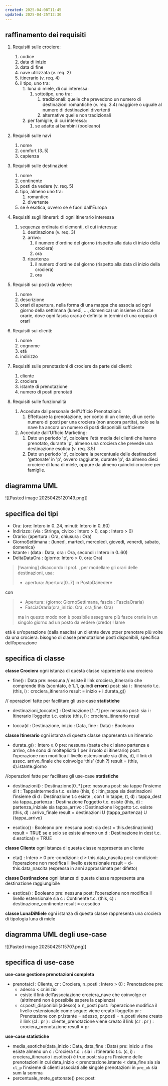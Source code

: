 ```yaml
---
created: 2025-04-08T11:45
updated: 2025-04-25T12:30
---
```

## raffinamento dei requisiti
1. Requisiti sulle crociere:
	1. codice 
	2. data di inizio
	3. data di fine
	4. nave utilizzata (v. req. 2)
	5. itinerario (v. req. 4)
	6. il tipo, uno tra:
		1. luna di miele, di cui interessa:
			1. sottotipo, uno tra:
				1. tradizionali: 
					quelle che prevedono un numero di destinazioni romantiche (v. req. 3.4) maggiore o uguale al numero di destinazioni divertenti
				2. alternative
					quelle non tradizionali
		2. per famiglie, di cui interessa:
			1. se adatte ai bambini (booleano)

2. Requisiti sulle navi
	1. nome
	2. comfort (3..5)
	3. capienza

3. Requisiti sulle destinazioni:
	1. nome
	2. continente
	3. posti da vedere (v. req. 5)
	4. tipo, almeno uno tra:
		1. romantico
		2. divertente
	5. se è esotica, ovvero se è fuori dall'Europa

4. Requisiti sugli itinerari: di ogni itinerario interessa
	1. sequenza ordinata di elementi, di cui interessa:
		1. destinazione (v. req. 3)
		2. arrivo:
			1. il numero d'ordine del giorno (rispetto alla data di inizio della crociera)
			2. ora
		3. ripartenza	
			1. il numero d'ordine del giorno (rispetto alla data di inizio della crociera)
			2. ora

5. Requisiti sui posti da vedere:
	1. nome
	2. descrizione
	3. orari di apertura, nella forma di una mappa che associa ad ogni giorno della settimana (lunedì, ..., domenica) un insieme di fasce orarie, dove ogni fascia oraria è definita in termini di una coppia di orari

6. Requisiti sui clienti:
	1. nome
	2. cognome 
	3. età 
	4. indirizzo

7. Requisiti sulle prenotazioni di crociere da parte dei clienti:
	1. cliente
	2. crociera
	3. istante di prenotazione
	4. numero di posti prenotati

8. Requisiti sulle funzionalità
	1. Accedute dal personale dell'Ufficio Prenotazioni:
		1. Effettuare la prenotazione, per conto di un cliente, di un certo numero di posti per una crociera (non ancora partita), solo se la nave ha ancora un numero di posti disponibili sufficiente
	2. Accedute dall'Ufficio Marketing:
		1. Dato un periodo 'p', calcolare l'età media dei clienti che hanno prenotato, durante 'p', almeno una crociera che prevede una destinazione esotica (v. req. 3.5)
		2. Dato un periodo 'p', calcolare la percentuale delle destinazioni 'gettonate' in 'p', ovvero raggiunte, durante 'p', da almeno dieci crociere di luna di miele, oppure da almeno quindici crociere per famiglie.
## diagramma UML
![[Pasted image 20250425120149.png]]
## specifica dei tipi
- Ora: (ore: Intero in 0..24, minuti: Intero in 0..60)
- Indirizzo: (via : Stringa, civico : Intero > 0, cap : Intero > 0)
- Orario: (apertura : Ora, chiusura : Ora)
- GiornoSettimana : {lunedì, martedì, mercoledì, giovedì, venerdì, sabato, domenica}
- Istante : (data : Data, ora : Ora, secondi : Intero in 0..60)
- DeltaDataOra : (giorno: Intero > 0, ora: Ora)

>[!warning] disaccordo
>il prof. , per modellare gli orari delle destinazioni, usa:
>- apertura: Apertura[0..7] in PostoDaVedere
>
con
>- Apertura: (giorno: GiornoSettimana, fascia : FasciaOraria)
>- FasciaOraria(ora_inizio: Ora, ora_fine: Ora)
>
>ma in questo modo non è possibile assegnare più fasce orarie in un singolo giorno ad un posto da vedere (credo) ! lame


età è un’operazione (dalla nascita)
un clietnte deve ptoer prenotare più volte da una crociera. bisogno di classe prenotazione 
posti disponibili, specifica dell’operazione
## specifica di classe
**classe Crociera**
ogni istanza di questa classe rappresenta una crociera
- fine() : Data
	pre:  nessuna
		// esiste il link crociera_itinerario che comprende this (scontato, è 1..1, quindi **errore**)
	post:
		sia i : Itinerario t.c. (this, i) : crociera_itinerario
		result = inizio + i.durata_g()
	
// operazioni fatte per facilitare gli use-case **statistiche**
- destinazioni_toccate() : Destinazione [1..\*]
	pre: nessuna
	post:
		sia i : Itinerario l’oggetto t.c. esiste (this, i) : crociera_itinerario
		resul 

- tocca(d : Destinazione, inizio : Data, fine : Data) : Booleano

**classe Itinerario**
ogni istanza di questa classe rappresenta un itinerario
- durata_g() : Intero ≥ 0
	pre: nessuna (basta che ci siano partenza e arrivo, che sono di molteplicità 1 per il ruolo di itinerario)
	post: 
		l’operazione non modifica il livello estensionale
		sia (this, d), il link di assoc. arrivo_finale che coinvolge ‘this’ (duh ?)
		result = (this, d).istante.giorno

//operazioni fatte per facilitare gli use-case **statistiche**
- destinazioni() : Destinazione[0..\*]
	pre: nessuna
	post:
		sia tappe l’insieme di t : TappaIntermedia t.c. esiste (this, t) : itin_tappa
		sia destinazioni l’insieme di d : Destinazione t.c esiste , con t in tappe, (t, d) : tappa_dest
		sia tappa_partenza : Destinazione l’oggetto t.c. esiste (this, d) : partenza_iniziale
		sia tappa_arrivo : Destinazione l’oggetto t.c. esiste (this, d) : arrivo_finale
		result = destinazioni U {tappa_partenza} U {tappa_arrivo}

- esotico() : Booleano
	pre: nessuna
	post:
		sia dest = this.destinazioni()
		result = TRUE se e solo se esiste almeno un d : Destinazione in dest t.c. d.esotica() = TRUE



**classe Cliente**
ogni istanza di questa classe rappresenta un cliente
- eta() : Intero ≥ 0
	pre-condizioni:
		d ≥ this.data_nascita
	post-condizioni:
		l’operazione non modifica il livello estensionale
		result = d- this.data_nascita (espressa in anni approssimata per difetto)

**classe Destinazione**
ogni istanza di questa classe rappresenta una destinazione raggiungibile
- esotica() : Booleano
	pre: nessuna
	post: 
		l’operazione non modifica il livello estensionale
		sia c : Continente t.c. (this, c) : destinazione_continente
		result = c.esotico

**classe LunaDiMiele**
ogni istanza di questa classe rappresenta una crociera di tipologia luna di miele
## diagramma UML degli use-case
![[Pasted image 20250425115707.png]]
## specifica di use-case
**use-case gestione prenotazioni completa**
- prenota(cl : Cliente, cr : Crociera, n_posti : Intero > 0) : Prenotazione
	pre:
	 - adesso < cr.inizio
	 - esiste il link dell’associazione crociera_nave che coinvolge cr  (altrimenti non è possibile sapere la capienza)
	 - cr.posti_disponibili(adesso) ≥ n_posti
	post:
		l’operazione modifica il livello estensionale come segue:
		viene creato l’oggetto pr : Prenotazione con pr.istante = adesso, pr.posti = n_posti
		viene creato il link (cl : pr ) : cliente_prenotazione
		viene creato il link (cr : pr ) : crociera_prenotazione
		result = pr

**use-case statistiche**
- media_esotiche(data_inizio : Data, data_fine : Data)
	pre: 
		inizio ≤ fine
		esiste almeno un c : Crociera t.c. :
		sia i : Itinerario t.c. (c, i) : crociera_itinerario
		i.esotico() è true
	post:
		sia `pre` l’insieme delle prenotazioni in cui data_inizio < prenotazione.istante < data_fine
		sia 
		sia `cl_p` l’insieme di clienti associati alle singole prenotazioni in `pre_ok`
		sia sum la somma
- percentuale_mete_gettonate()
	pre:
	post: